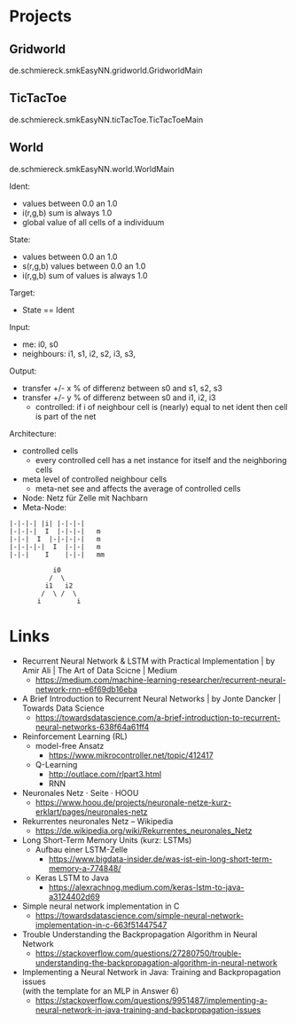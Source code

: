 
# Projects
## Gridworld
de.schmiereck.smkEasyNN.gridworld.GridworldMain

## TicTacToe
de.schmiereck.smkEasyNN.ticTacToe.TicTacToeMain

## World
de.schmiereck.smkEasyNN.world.WorldMain

Ident:
* values between 0.0 an 1.0
* i(r,g,b) sum is always 1.0
* global value of all cells of a individuum

State:
* values between 0.0 an 1.0
* s(r,g,b) values between 0.0 an 1.0
* i(r,g,b) sum of values is always 1.0

Target:
* State == Ident

Input:
* me: i0, s0
* neighbours: i1, s1, i2, s2, i3, s3,

Output:
* transfer +/- x % of differenz between s0 and s1, s2, s3
* transfer +/- y % of differenz between s0 and i1, i2, i3
  * controlled: if i of neighbour cell is (nearly) equal to net ident then cell is part of the net

Architecture:
* controlled cells
  * every controlled cell has a net instance 
    for itself and the neighboring cells
* meta level of controlled neighbour cells
  * meta-net see and affects the average of controlled cells
* Node: Netz für Zelle mit Nachbarn
* Meta-Node: 

```
|-|-|-| |i| |-|-|-|
|-|-|-|  I  |-|-|-|   m
|-|-|  I  |-|-|-|-|   m
|-|-|-|-|  I  |-|-|   m
|-|-|    I    |-|-|   mm

           i0
          /  \
         i1   i2
        /  \ /  \
       i         i
```

# Links
* Recurrent Neural Network & LSTM with Practical Implementation | by Amir Ali | The Art of Data Scicne | Medium
  * https://medium.com/machine-learning-researcher/recurrent-neural-network-rnn-e6f69db16eba
* A Brief Introduction to Recurrent Neural Networks | by Jonte Dancker | Towards Data Science
  * https://towardsdatascience.com/a-brief-introduction-to-recurrent-neural-networks-638f64a61ff4
* Reinforcement Learning (RL)
  * model-free Ansatz
    * https://www.mikrocontroller.net/topic/412417
  * Q-Learning
    * http://outlace.com/rlpart3.html
    * RNN
* Neuronales Netz · Seite · HOOU
  * https://www.hoou.de/projects/neuronale-netze-kurz-erklart/pages/neuronales-netz
* Rekurrentes neuronales Netz – Wikipedia
  * https://de.wikipedia.org/wiki/Rekurrentes_neuronales_Netz
* Long Short-Term Memory Units (kurz: LSTMs)
  * Aufbau einer LSTM-Zelle
    * https://www.bigdata-insider.de/was-ist-ein-long-short-term-memory-a-774848/
  * Keras LSTM to Java
    * https://alexrachnog.medium.com/keras-lstm-to-java-a3124402d69
* Simple neural network implementation in C
    * https://towardsdatascience.com/simple-neural-network-implementation-in-c-663f51447547
* Trouble Understanding the Backpropagation Algorithm in Neural Network
  * https://stackoverflow.com/questions/27280750/trouble-understanding-the-backpropagation-algorithm-in-neural-network
* Implementing a Neural Network in Java: Training and Backpropagation issues\
  (with the template for an MLP in Answer 6) 
  * https://stackoverflow.com/questions/9951487/implementing-a-neural-network-in-java-training-and-backpropagation-issues
